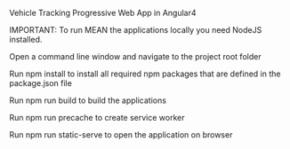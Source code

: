 Vehicle Tracking Progressive Web App in Angular4

IMPORTANT: To run MEAN the applications locally you need NodeJS installed.

Open a command line window and navigate to the project root folder

Run npm install to install all required npm packages that are defined in the package.json file

Run npm run build to build the applications

Run npm run precache to create service worker

Run npm run static-serve to open the application on browser
